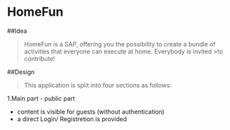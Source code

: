 # HomeFun

##Idea
>HomeFun is a SAP, offering you the possibility to create a bundle of activities that everyone can execute at home. Everybody is invited >to contribute!

##Design 
>This application is split into four sections as follows:

1.Main part - public part
  * content is visible for guests (without authentication)
  * a direct Login/ Registretion is provided
